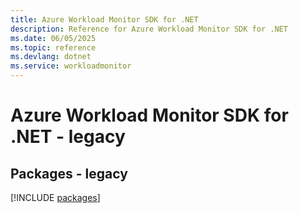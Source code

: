 ```yaml
---
title: Azure Workload Monitor SDK for .NET
description: Reference for Azure Workload Monitor SDK for .NET
ms.date: 06/05/2025
ms.topic: reference
ms.devlang: dotnet
ms.service: workloadmonitor
---
```

# Azure Workload Monitor SDK for .NET - legacy
## Packages - legacy
[!INCLUDE [packages](workload-monitor-index.md)]